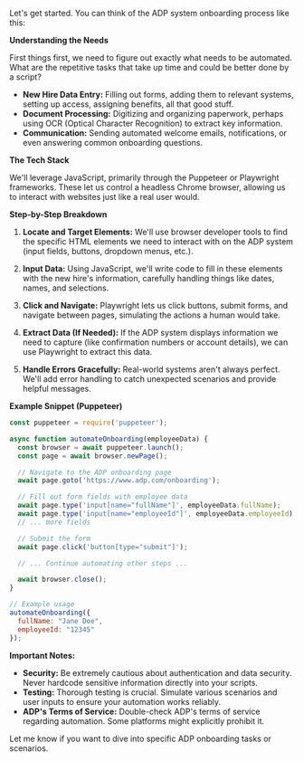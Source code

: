 
Let's get started. You can think of the ADP system onboarding process like this:

**Understanding the Needs**

First things first, we need to figure out exactly what needs to be automated. What are the repetitive tasks that take up time and could be better done by a script?
* **New Hire Data Entry:** Filling out forms, adding them to relevant systems, setting up access, assigning benefits, all that good stuff.
* **Document Processing:**  Digitizing and organizing paperwork, perhaps using OCR (Optical Character Recognition) to extract key information.
* **Communication:** Sending automated welcome emails, notifications, or even answering common onboarding questions.

**The Tech Stack**

We'll leverage JavaScript, primarily through the Puppeteer or Playwright frameworks. These let us control a headless Chrome browser, allowing us to interact with websites just like a real user would.

**Step-by-Step Breakdown**

1. **Locate and Target Elements:**  We'll use browser developer tools to find the specific HTML elements we need to interact with on the ADP system (input fields, buttons, dropdown menus, etc.).  

2. **Input Data:**  Using JavaScript, we'll write code to fill in these elements with the new hire's information, carefully handling things like dates, names, and selections.

3. **Click and Navigate:** Playwright lets us click buttons, submit forms, and navigate between pages, simulating the actions a human would take.

4. **Extract Data (If Needed):** If the ADP system displays information we need to capture (like confirmation numbers or account details), we can use Playwright to extract this data.

5. **Handle Errors Gracefully:**  Real-world systems aren't always perfect. We'll add error handling to catch unexpected scenarios and provide helpful messages.

**Example Snippet (Puppeteer)**

```javascript
const puppeteer = require('puppeteer');

async function automateOnboarding(employeeData) {
  const browser = await puppeteer.launch();
  const page = await browser.newPage();

  // Navigate to the ADP onboarding page
  await page.goto('https://www.adp.com/onboarding');

  // Fill out form fields with employee data
  await page.type('input[name="fullName"]', employeeData.fullName);
  await page.type('input[name="employeeId"]', employeeData.employeeId); 
  // ... more fields

  // Submit the form
  await page.click('button[type="submit"]');

  // ... Continue automating other steps ...

  await browser.close();
}

// Example usage
automateOnboarding({ 
  fullName: "Jane Doe",
  employeeId: "12345" 
}); 
```

**Important Notes:**

* **Security:**  Be extremely cautious about authentication and data security. Never hardcode sensitive information directly into your scripts.
* **Testing:**  Thorough testing is crucial. Simulate various scenarios and user inputs to ensure your automation works reliably.
* **ADP's Terms of Service:** Double-check ADP's terms of service regarding automation. Some platforms might explicitly prohibit it.



Let me know if you want to dive into specific ADP onboarding tasks or scenarios.
